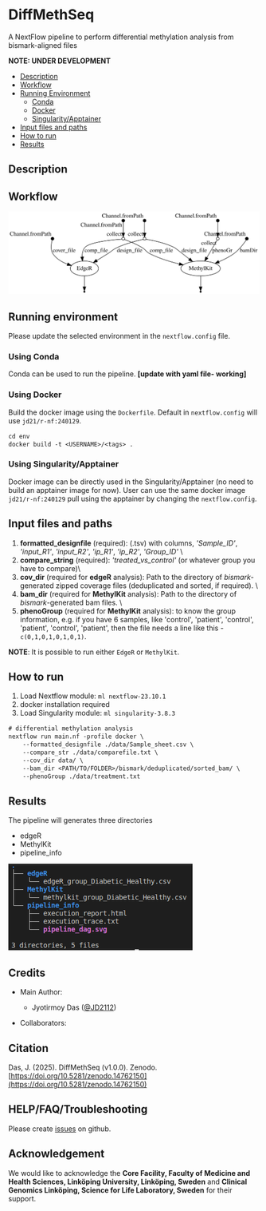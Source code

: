 # DiffMethSeq
A NextFlow pipeline to perform differential methylation analysis from bismark-aligned files

**NOTE: UNDER DEVELOPMENT**

- [Description](#description)
- [Workflow](#workflow)
- [Running Environment](#running-environment)
  - [Conda](#using-conda)
  - [Docker](#using-docker)
  - [Singularity/Apptainer](#using-singularityapptainer)
- [Input files and paths](#input-files-and-paths)
- [How to run](#how-to-run)
- [Results](#results)        


## Description

## Workflow
![Pipeline DAG](artworks/pipeline_dag.svg)

## Running environment
Please update the selected environment in the `nextflow.config` file.

### Using Conda
Conda can be used to run the pipeline. **[update with yaml file- working]**

### Using Docker
Build the docker image using the `Dockerfile`. Default in `nextflow.config` will use `jd21/r-nf:240129`.

```
cd env
docker build -t <USERNAME>/<tags> .
```

### Using Singularity/Apptainer
Docker image can be directly used in the Singularity/Apptainer (no need to build an apptainer image for now). User can use the same docker image `jd21/r-nf:240129` pull using the apptainer by changing the `nextflow.config`.

## Input files and paths

1. **formatted_designfile** (required): (.tsv) with columns, *'Sample_ID'*, *'input_R1'*, *'input_R2'*, *'ip_R1'*, *'ip_R2'*, *'Group_ID'* \
2. **compare_string** (required): *'treated_vs_control'* (or whatever group you have to compare)\
3. **cov_dir** (required for **edgeR** analysis): Path to the directory of *bismark*-generated zipped coverage files (deduplicated and sorted, if required). \
4. **bam_dir** (required for **MethylKit** analysis): Path to the directory of *bismark*-generated bam files. \
5. **phenoGroup** (required for **MethylKit** analysis): to know the group information, e.g. if you have 6 samples, like 'control', 'patient', 'control', 'patient', 'control', 'patient', then the file needs a line like this - `c(0,1,0,1,0,1,0,1)`.

**NOTE**: It is possible to run either `EdgeR` or `MethylKit`.

## How to run
1. Load Nextflow module: `ml nextflow-23.10.1`
2. docker installation required
3. Load Singularity module: `ml singularity-3.8.3`

```
# differential methylation analysis
nextflow run main.nf -profile docker \
    --formatted_designfile ./data/Sample_sheet.csv \
    --compare_str ./data/comparefile.txt \
    --cov_dir data/ \
    --bam_dir <PATH/TO/FOLDER>/bismark/deduplicated/sorted_bam/ \ 
    --phenoGroup ./data/treatment.txt
```

## Results

The pipeline will generates three directories
- edgeR
- MethylKit
- pipeline_info

![Results demo](artworks/results-demo.png)

## Credits
- Main Author: 
    - Jyotirmoy Das ([@JD2112](https://github.com/JD2112))

- Collaborators:

## Citation

Das, J. (2025). DiffMethSeq (v1.0.0). Zenodo. [https://doi.org/10.5281/zenodo.14762150](https://doi.org/10.5281/zenodo.14762150)

## HELP/FAQ/Troubleshooting

Please create [issues](https://github.com/JD2112/DiffMethSeq/issues) on github.


## Acknowledgement

We would like to acknowledge the **Core Facility, Faculty of Medicine and Health Sciences, Linköping University, Linköping, Sweden** and **Clinical Genomics Linköping, Science for Life Laboratory, Sweden** for their support.
